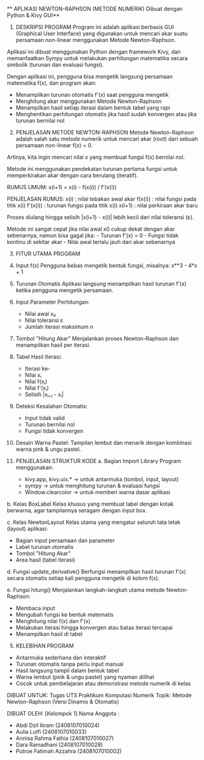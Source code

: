 ** APLIKASI NEWTON-RAPHSON (METODE NUMERIK)
 Dibuat dengan Python & Kivy GUI**


1. DESKRIPSI PROGRAM
Program ini adalah aplikasi berbasis GUI (Graphical User Interface) 
yang digunakan untuk mencari akar suatu persamaan non-linear 
menggunakan Metode Newton-Raphson.

Aplikasi ini dibuat menggunakan Python dengan framework Kivy, 
dan memanfaatkan Sympy untuk melakukan perhitungan matematika 
secara simbolik (turunan dan evaluasi fungsi).

Dengan aplikasi ini, pengguna bisa mengetik langsung persamaan 
matematika f(x), dan program akan:

- Menampilkan turunan otomatis f'(x) saat pengguna mengetik
- Menghitung akar menggunakan Metode Newton-Raphson
- Menampilkan hasil setiap iterasi dalam bentuk tabel yang rapi
- Menghentikan perhitungan otomatis jika hasil sudah konvergen 
  atau jika turunan bernilai nol


2. PENJELASAN METODE NEWTON-RAPHSON
Metode Newton-Raphson adalah salah satu metode numerik untuk mencari 
akar (root) dari sebuah persamaan non-linear f(x) = 0.

Artinya, kita ingin mencari nilai x yang membuat fungsi f(x) bernilai nol.

Metode ini menggunakan pendekatan turunan pertama fungsi 
untuk memperkirakan akar dengan cara berulang (iteratif).

RUMUS UMUM:
    x(i+1) = x(i) - f(x(i)) / f'(x(i))

PENJELASAN RUMUS:
    x(i)     : nilai tebakan awal akar
    f(x(i))  : nilai fungsi pada titik x(i)
    f'(x(i)) : turunan fungsi pada titik x(i)
    x(i+1)   : nilai perkiraan akar baru

Proses diulang hingga selisih |x(i+1) - x(i)| lebih kecil dari 
nilai toleransi (ε).

Metode ini sangat cepat jika nilai awal x0 cukup dekat dengan 
akar sebenarnya, namun bisa gagal jika:
    - Turunan f'(x) = 0
    - Fungsi tidak kontinu di sekitar akar
    - Nilai awal terlalu jauh dari akar sebenarnya


3. FITUR UTAMA PROGRAM
1. Input f(x)
   Pengguna bebas mengetik bentuk fungsi, misalnya:  x**3 - 4*x + 1

2. Turunan Otomatis
   Aplikasi langsung menampilkan hasil turunan f'(x) ketika pengguna 
   mengetik persamaan.

3. Input Parameter Perhitungan:
   - Nilai awal x₀
   - Nilai toleransi ε
   - Jumlah iterasi maksimum n

4. Tombol "Hitung Akar"
   Menjalankan proses Newton-Raphson dan menampilkan hasil per iterasi.

5. Tabel Hasil Iterasi:
   - Iterasi ke-
   - Nilai xᵢ
   - Nilai f(xᵢ)
   - Nilai f'(xᵢ)
   - Selisih |xᵢ₊₁ - xᵢ|

6. Deteksi Kesalahan Otomatis:
   - Input tidak valid
   - Turunan bernilai nol
   - Fungsi tidak konvergen

7. Desain Warna Pastel:
   Tampilan lembut dan menarik dengan kombinasi warna pink & ungu pastel.


4. PENJELASAN STRUKTUR KODE
a. Bagian Import Library
   Program menggunakan:
   - kivy.app, kivy.uix.*    → untuk antarmuka (tombol, input, layout)
   - sympy                   → untuk menghitung turunan & evaluasi fungsi
   - Window.clearcolor       → untuk memberi warna dasar aplikasi

b. Kelas BoxLabel
   Kelas khusus yang membuat label dengan kotak berwarna,
   agar tampilannya seragam dengan input box.

c. Kelas NewtonLayout
   Kelas utama yang mengatur seluruh tata letak (layout) aplikasi:
   - Bagian input persamaan dan parameter
   - Label turunan otomatis
   - Tombol "Hitung Akar"
   - Area hasil (tabel iterasi)

d. Fungsi update_derivative()
   Berfungsi menampilkan hasil turunan f'(x) secara otomatis setiap 
   kali pengguna mengetik di kolom f(x).

e. Fungsi hitung()
   Menjalankan langkah-langkah utama metode Newton-Raphson:
   - Membaca input
   - Mengubah fungsi ke bentuk matematis
   - Menghitung nilai f(x) dan f'(x)
   - Melakukan iterasi hingga konvergen atau batas iterasi tercapai
   - Menampilkan hasil di tabel


5. KELEBIHAN PROGRAM
- Antarmuka sederhana dan interaktif
- Turunan otomatis tanpa perlu input manual
- Hasil langsung tampil dalam bentuk tabel
- Warna lembut (pink & ungu pastel) yang nyaman dilihat
- Cocok untuk pembelajaran atau demonstrasi metode numerik di kelas

DIBUAT UNTUK: 
   Tugas UTS Praktikum Komputasi Numerik
   Topik: Metode Newton-Raphson (Versi Dinamis & Otomatis)

DIBUAT OLEH:
   [Kelompok 1]
Nama Anggota :
- Abdi Dzil Ikram (2408107010024)
- Aulia Lutfi (2408107010033)
- Annisa Rahma Fathia (2408107010027)
- Dara Ramadhani (2408107010028)
- Putroe Fatimah Azzahra (2408107010002)
